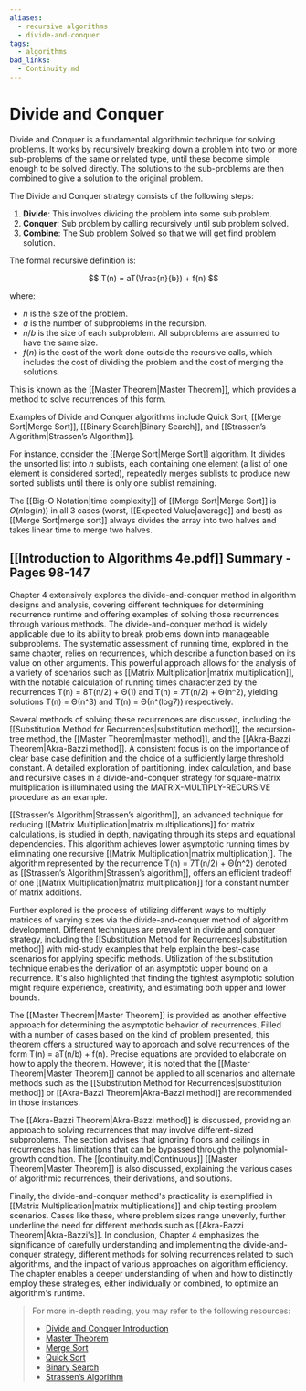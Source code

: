 ```yaml
---
aliases:
  - recursive algorithms
  - divide-and-conquer
tags:
  - algorithms
bad_links:
  - Continuity.md
---
```

# Divide and Conquer

Divide and Conquer is a fundamental algorithmic technique for solving problems. It works by recursively breaking down a problem into two or more sub-problems of the same or related type, until these become simple enough to be solved directly. The solutions to the sub-problems are then combined to give a solution to the original problem.

The Divide and Conquer strategy consists of the following steps:

1. **Divide**: This involves dividing the problem into some sub problem.
2. **Conquer**: Sub problem by calling recursively until sub problem solved.
3. **Combine**: The Sub problem Solved so that we will get find problem solution.

The formal recursive definition is:

$$
T(n) = aT(\frac{n}{b}) + f(n)
$$

where:
- $n$ is the size of the problem.
- $a$ is the number of subproblems in the recursion.
- $n/b$ is the size of each subproblem. All subproblems are assumed to have the same size.
- $f(n)$ is the cost of the work done outside the recursive calls, which includes the cost of dividing the problem and the cost of merging the solutions.

This is known as the [[Master Theorem|Master Theorem]], which provides a method to solve recurrences of this form.

Examples of Divide and Conquer algorithms include Quick Sort, [[Merge Sort|Merge Sort]], [[Binary Search|Binary Search]], and [[Strassen’s Algorithm|Strassen’s Algorithm]].

For instance, consider the [[Merge Sort|Merge Sort]] algorithm. It divides the unsorted list into $n$ sublists, each containing one element (a list of one element is considered sorted), repeatedly merges sublists to produce new sorted sublists until there is only one sublist remaining.

The [[Big-O Notation|time complexity]] of [[Merge Sort|Merge Sort]] is $O(n\text{log}(n))$ in all 3 cases (worst, [[Expected Value|average]] and best) as [[Merge Sort|merge sort]] always divides the array into two halves and takes linear time to merge two halves.

## [[Introduction to Algorithms 4e.pdf]] Summary - Pages 98-147

Chapter 4 extensively explores the divide-and-conquer method in algorithm designs and analysis, covering different techniques for determining recurrence runtime and offering examples of solving those recurrences through various methods. The divide-and-conquer method is widely applicable due to its ability to break problems down into manageable subproblems. The systematic assessment of running time, explored in the same chapter, relies on recurrences, which describe a function based on its value on other arguments. This powerful approach allows for the analysis of a variety of scenarios such as [[Matrix Multiplication|matrix multiplication]], with the notable calculation of running times characterized by the recurrences T(n) = 8T(n/2) + Θ(1) and T(n) = 7T(n/2) + Θ(n^2), yielding solutions T(n) = Θ(n^3) and T(n) = Θ(n^(log7)) respectively.

Several methods of solving these recurrences are discussed, including the [[Substitution Method for Recurrences|substitution method]], the recursion-tree method, the [[Master Theorem|master method]], and the [[Akra-Bazzi Theorem|Akra-Bazzi method]]. A consistent focus is on the importance of clear base case definition and the choice of a sufficiently large threshold constant. A detailed exploration of partitioning, index calculation, and base and recursive cases in a divide-and-conquer strategy for square-matrix multiplication is illuminated using the MATRIX-MULTIPLY-RECURSIVE procedure as an example.

[[Strassen’s Algorithm|Strassen’s algorithm]], an advanced technique for reducing [[Matrix Multiplication|matrix multiplications]] for matrix calculations, is studied in depth, navigating through its steps and equational dependencies. This algorithm achieves lower asymptotic running times by eliminating one recursive [[Matrix Multiplication|matrix multiplication]]. The algorithm represented by the recurrence T(n) = 7T(n/2) + Θ(n^2) denoted as [[Strassen’s Algorithm|Strassen’s algorithm]], offers an efficient tradeoff of one [[Matrix Multiplication|matrix multiplication]] for a constant number of matrix additions.

Further explored is the process of utilizing different ways to multiply matrices of varying sizes via the divide-and-conquer method of algorithm development. Different techniques are prevalent in divide and conquer strategy, including the [[Substitution Method for Recurrences|substitution method]] with mid-study examples that help explain the best-case scenarios for applying specific methods. Utilization of the substitution technique enables the derivation of an asymptotic upper bound on a recurrence. It's also highlighted that finding the tightest asymptotic solution might require experience, creativity, and estimating both upper and lower bounds.

The [[Master Theorem|Master Theorem]] is provided as another effective approach for determining the asymptotic behavior of recurrences. Filled with a number of cases based on the kind of problem presented, this theorem offers a structured way to approach and solve recurrences of the form T(n) = aT(n/b) + f(n). Precise equations are provided to elaborate on how to apply the theorem. However, it is noted that the [[Master Theorem|Master Theorem]] cannot be applied to all scenarios and alternate methods such as the [[Substitution Method for Recurrences|substitution method]] or [[Akra-Bazzi Theorem|Akra-Bazzi method]] are recommended in those instances.

The [[Akra-Bazzi Theorem|Akra-Bazzi method]] is discussed, providing an approach to solving recurrences that may involve different-sized subproblems. The section advises that ignoring floors and ceilings in recurrences has limitations that can be bypassed through the polynomial-growth condition. The [[continuity.md|Continuous]] [[Master Theorem|Master Theorem]] is also discussed, explaining the various cases of algorithmic recurrences, their derivations, and solutions.

Finally, the divide-and-conquer method's practicality is exemplified in [[Matrix Multiplication|matrix multiplications]] and chip testing problem scenarios. Cases like these, where problem sizes range unevenly, further underline the need for different methods such as [[Akra-Bazzi Theorem|Akra-Bazzi's]]. In conclusion, Chapter 4 emphasizes the significance of carefully understanding and implementing the divide-and-conquer strategy, different methods for solving recurrences related to such algorithms, and the impact of various approaches on algorithm efficiency. The chapter enables a deeper understanding of when and how to distinctly employ these strategies, either individually or combined, to optimize an algorithm's runtime.

> For more in-depth reading, you may refer to the following resources:
> - [Divide and Conquer Introduction](https://www.google.com/search?q=Divide+and+Conquer+Introduction)
> - [Master Theorem](https://www.google.com/search?q=Master+Theorem)
> - [Merge Sort](https://www.google.com/search?q=Merge+Sort)
> - [Quick Sort](https://www.google.com/search?q=Quick+Sort)
> - [Binary Search](https://www.google.com/search?q=Binary+Search)
> - [Strassen’s Algorithm](https://www.google.com/search?q=Strassen%E2%80%99s+Algorithm)